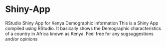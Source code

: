 # Shiny-App
RStudio Shiny App for Kenya Demographic information 
This is a Shiny App compiled using RStudio. It basically shows the Demographic characteristics of a country in Africa known as Kenya.
Feel free for any sugsuggestions and/or opinions 
